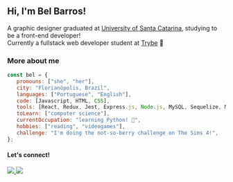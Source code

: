 <h2>Hi, I'm Bel Barros!</h2>
<p>A graphic designer graduated at <a href="https://ufsc.br/">University of Santa Catarina</a>, studying to be a front-end developer! <br />
  Currently a fullstack web developer student at <a href="https://github.com/betrybe">Trybe</a> 💚</p>

<h3>More about me</h3>

```javascript
const bel = {
   pronouns: ["she", "her"],
   city: "Florianópolis, Brazil",
   languages: ["Portuguese", "English"],
   code: [Javascript, HTML, CSS],
   tools: [React, Redux, Jest, Express.js, Node.js, MySQL, Sequelize, MongoDB, Mongoose],
   toLearn: ["computer science"],
   currentOccupation: "learning Python! 🐍",
   hobbies: ["reading", "videogames"],
   challenge: "I'm doing the not-so-berry challenge on The Sims 4!",
};
```

<h4>Let's connect!</h4>
<p>
    <a href="https://www.linkedin.com/in/belbarros/">
  <img src="https://img.shields.io/badge/LinkedIn-0077B5?style=for-the-badge&logo=linkedin&logoColor=white" />
  </a>
      <a href="mailto:belbarrosdesgin@gmail.com">
  <img src="https://img.shields.io/badge/Gmail-D14836?style=for-the-badge&logo=gmail&logoColor=white" />
  </a>
</p>



